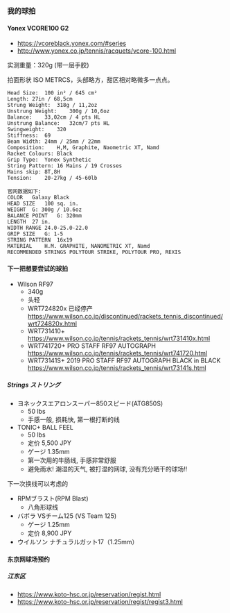 ### 我的球拍

#### Yonex VCORE100 G2
- <https://vcoreblack.yonex.com/#series>
- <http://www.yonex.co.jp/tennis/racquets/vcore-100.html>

实测重量：320g (带一层手胶)

拍面形状 ISO METRCS，头部略方，甜区相对略微多一点点。

```text
Head Size:	100 in² / 645 cm²
Length:	27in / 68,5cm
Strung Weight:	318g / 11,2oz
Unstrung Weight:	300g / 10,6oz
Balance:	33,02cm / 4 pts HL
Unstrung Balance:	32cm/7 pts HL
Swingweight:	320
Stiffness:	69
Beam Width:	24mm / 25mm / 22mm
Composition:	H,M, Graphite, Naometric XT, Namd
Racket Colours:	Black
Grip Type:	Yonex Synthetic
String Pattern:	16 Mains / 19 Crosses
Mains skip: 8T,8H
Tension:	20-27kg / 45-60lb

官网数据如下:
COLOR	Galaxy Black
HEAD SIZE	100 sq. in.
WEIGHT	G: 300g / 10.6oz
BALANCE POINT	G: 320mm
LENGTH	27 in.
WIDTH RANGE	24.0-25.0-22.0
GRIP SIZE	G: 1-5
STRING PATTERN	16x19
MATERIAL	H.M. GRAPHITE, NANOMETRIC XT, Namd
RECOMMENDED STRINGS	POLYTOUR STRIKE, POLYTOUR PRO, REXIS
```


#### 下一把想要尝试的球拍

- Wilson RF97
  - 340g
  - 头轻
  - WRT724820x 已经停产 <https://www.wilson.co.jp/discontinued/rackets_tennis_discontinued/wrt724820x.html>
  - WRT731410+ <https://www.wilson.co.jp/tennis/rackets_tennis/wrt731410x.html>
  - WRT741720+ PRO STAFF RF97 AUTOGRAPH <https://www.wilson.co.jp/tennis/rackets_tennis/wrt741720.html>
  - WRT73141S+ 2019 PRO STAFF RF97 AUTOGRAPH BLACK in BLACK <https://www.wilson.co.jp/tennis/rackets_tennis/wrt73141s.html>


##### Strings ストリング

- ヨネックスエアロンスーパー850スピード(ATG850S)
  - 50 lbs
  - 手感一般, 损耗快, 第一根打断的线
- TONIC+ BALL FEEL
  - 50 lbs
  - 定价 5,500 JPY
  - ゲージ  1.35mm
  - 第一次用的牛肠线, 手感非常舒服
  - 避免雨水! 潮湿的天气, 被打湿的网球, 没有充分晒干的球场!!

下一次换线可以考虑的

- RPMブラスト(RPM Blast)
  - 八角形球线
- バボラ VSチーム125 (VS Team 125)
  - ゲージ 1.25mm
  - 定价 8,900 JPY
- ウイルソン ナチュラルガット17（1.25mm）


#### 东京网球场预约

##### 江东区
- https://www.koto-hsc.or.jp/reservation/regist.html
- https://www.koto-hsc.or.jp/reservation/regist/regist3.html
